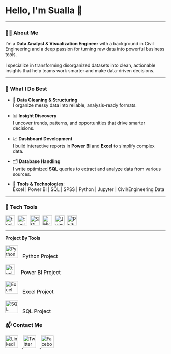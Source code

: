<h1 align="left">Hello, I'm Sualla 👋</h1>

---

### 👨‍💻 About Me

<p align="left">
  I’m a <strong>Data Analyst & Visualization Engineer</strong> with a background in Civil Engineering and a deep passion for turning raw data into powerful business tools.
  <br><br>
  I specialize in transforming disorganized datasets into clean, actionable insights that help teams work smarter and make data-driven decisions.
</p>

---

### 💼 What I Do Best

- 🔧 **Data Cleaning & Structuring**  
  I organize messy data into reliable, analysis-ready formats.

- 📊 **Insight Discovery**  
  I uncover trends, patterns, and opportunities that drive smarter decisions.

- 📈 **Dashboard Development**  
  I build interactive reports in **Power BI** and **Excel** to simplify complex data.

- 🗂️ **Database Handling**  
  I write optimized **SQL** queries to extract and analyze data from various sources.

- 🧰 **Tools & Technologies**:  
  Excel | Power BI | SQL | SPSS | Python | Jupyter | Civil/Engineering Data

---

### 🧪 Tech Tools

<div align="left">
  <img src="https://github.com/user-attachments/assets/37794428-a557-44d9-ab04-05cf9449434b" width="30" height="30" alt="tool" style="padding-right:5px;" />
  <img src="https://github.com/user-attachments/assets/1e3f8eb8-0a56-4d20-990f-de02643a3070" width="30" height="30" alt="tool" style="padding-right:5px;" />
  <img src="https://cdn.jsdelivr.net/gh/devicons/devicon/icons/microsoftsqlserver/microsoftsqlserver-plain.svg" height="30" alt="SQL Server" style="padding-right:5px;" />
  <img src="https://cdn.jsdelivr.net/gh/devicons/devicon/icons/mysql/mysql-original.svg" height="30" alt="MySQL" style="padding-right:5px;" />
  <img src="https://cdn.jsdelivr.net/gh/devicons/devicon/icons/jupyter/jupyter-original.svg" height="30" alt="Jupyter" style="padding-right:5px;" />
  <img src="https://cdn.jsdelivr.net/gh/devicons/devicon/icons/python/python-original.svg" height="30" alt="Python" style="padding-right:5px;" />
</div>

---

<div align="left">

**Project By Tools**
<div align="left">

  <!-- Python -->
  <a href="https://github.com/search?q=user:Shinyfc:python-project" target="_blank" style="text-decoration:none;">
    <img src="https://cdn.jsdelivr.net/gh/devicons/devicon/icons/python/python-original.svg" height="40" alt="Python" />
    <span style="font-size:16px; color:black; margin-left:10px;">Python Project</span>
  </a>
  <br><br>

  <!-- Power Bi -->
  <a href="https://github.com/search?q=user:Shinyfc-topic:Power Bi-project" target="_blank" style="text-decoration:none;">
 <img src="https://github.com/user-attachments/assets/37794428-a557-44d9-ab04-05cf9449434b" width="30" height="30" alt="tool" style="padding-right:5px;" />
    <span style="font-size:16px; color:black; margin-left:10px;">Power BI Project</span>
  </a>
  <br><br>

  <!-- Excel -->
  <a href="https://github.com/search?q=user:Shinyfc:excel-project" target="_blank" style="text-decoration:none;">
    <img src="https://github.com/user-attachments/assets/1e3f8eb8-0a56-4d20-990f-de02643a3070" width="40" height="40" alt="Excel" />
    <span style="font-size:16px; color:black; margin-left:10px;">Excel Project</span>
  </a>
  <br><br>

  <!-- SQL -->
  <a href="https://github.com/search?q=user:Shinyfc:/sql-project" target="_blank" style="text-decoration:none;">
    <img src="https://cdn.jsdelivr.net/gh/devicons/devicon/icons/mysql/mysql-original.svg" height="40" alt="SQL" />
    <span style="font-size:16px; color:black; margin-left:10px;">SQL Project</span>
  </a>

</div>





### 📬 Contact Me

<div align="left">
  <a href="https://linkedin.com/in/emmanuel-sualla-0909151a9/" target="_blank">
    <img src="https://cdn.jsdelivr.net/gh/devicons/devicon/icons/linkedin/linkedin-original-wordmark.svg" height="40" alt="LinkedIn" style="padding-right:12px;" />
  </a>
  
  <a href="https://twitter.com/ESualla" target="_blank">
    <img src="https://cdn.jsdelivr.net/gh/devicons/devicon/icons/twitter/twitter-original.svg" height="40" alt="Twitter" style="padding-right:12px;" />
  </a>
  
  <a href="https://facebook.com/emmanuel.sualla" target="_blank">
    <img src="https://cdn.jsdelivr.net/gh/devicons/devicon/icons/facebook/facebook-original.svg" height="40" alt="Facebook" />
  </a>
</div>

